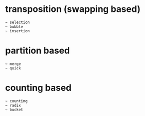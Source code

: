 # transposition (swapping based)
	~ selection
	~ bubble 
	~ insertion

# partition based
	~ merge 
	~ quick 

# counting based
	~ counting 
	~ radix
 	~ bucket